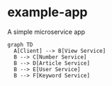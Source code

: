 # example-app

A simple microservice app

```mermaid
graph TD
  A[Client] --> B[View Service]
  B --> C[Number Service]
  B --> D[Article Service]
  B --> E[User Service]
  B --> F[Keyword Service]
```

